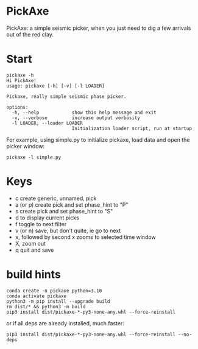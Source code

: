 # PickAxe

PickAxe: a simple seismic picker, when you just need to dig a few
arrivals out of the red clay.

# Start

```
pickaxe -h                   
Hi PickAxe!
usage: pickaxe [-h] [-v] [-l LOADER]

Pickaxe, really simple seismic phase picker.

options:
  -h, --help            show this help message and exit
  -v, --verbose         increase output verbosity
  -l LOADER, --loader LOADER
                        Initialization loader script, run at startup
```

For example, using simple.py to initialize pickaxe, load data and open the picker window:

```
pickaxe -l simple.py
```

# Keys

- c create generic, unnamed, pick
- a (or p) create pick and set phase_hint to "P"
- s create pick and set phase_hint to "S"
- d to display current picks
- f toggle to next filter
- v (or n) save, but don't quite, ie go to next
- x, followed by second x zooms to selected time window
- X, zoom out
- q quit and save

# build hints

```
conda create -n pickaxe python=3.10
conda activate pickaxe
python3 -m pip install --upgrade build
rm dist/* && python3 -m build
pip3 install dist/pickaxe-*-py3-none-any.whl --force-reinstall

```

or if all deps are already installed, much faster:
```
pip3 install dist/pickaxe-*-py3-none-any.whl --force-reinstall --no-deps
```
